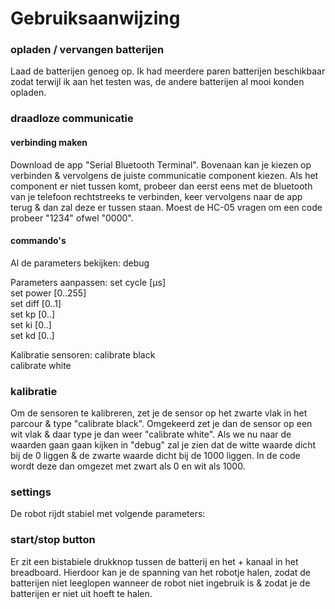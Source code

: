 # Gebruiksaanwijzing

### opladen / vervangen batterijen
Laad de batterijen genoeg op. Ik had meerdere paren batterijen beschikbaar zodat terwijl ik aan het testen was, de andere batterijen al mooi konden opladen.

### draadloze communicatie
#### verbinding maken
Download de app "Serial Bluetooth Terminal". Bovenaan kan je kiezen op verbinden & vervolgens de juiste communicatie component kiezen. Als het component er niet tussen komt, probeer dan eerst eens met de bluetooth van je telefoon rechtstreeks te verbinden, keer vervolgens naar de app terug & dan zal deze er tussen staan. Moest de HC-05 vragen om een code probeer "1234" ofwel "0000".

#### commando's
Al de parameters bekijken:
debug   

Parameters aanpassen:
set cycle [µs]  
set power [0..255]  
set diff [0..1]  
set kp [0..]  
set ki [0..]  
set kd [0..]  

Kalibratie sensoren:
calibrate black  
calibrate white  

### kalibratie
Om de sensoren te kalibreren, zet je de sensor op het zwarte vlak in het parcour & type "calibrate black". Omgekeerd zet je dan de sensor op een wit vlak & daar type je dan weer "calibrate white". Als we nu naar de waarden gaan gaan kijken in "debug" zal je zien dat de witte waarde dicht bij de 0 liggen & de zwarte waarde dicht bij de 1000 liggen. In de code wordt deze dan omgezet met zwart als 0 en wit als 1000.  

### settings
De robot rijdt stabiel met volgende parameters:  

### start/stop button
Er zit een bistabiele drukknop tussen de batterij en het + kanaal in het breadboard. Hierdoor kan je de spanning van het robotje halen, zodat de batterijen niet leeglopen wanneer de robot niet ingebruik is & zodat je de batterijen er niet uit hoeft te halen.
